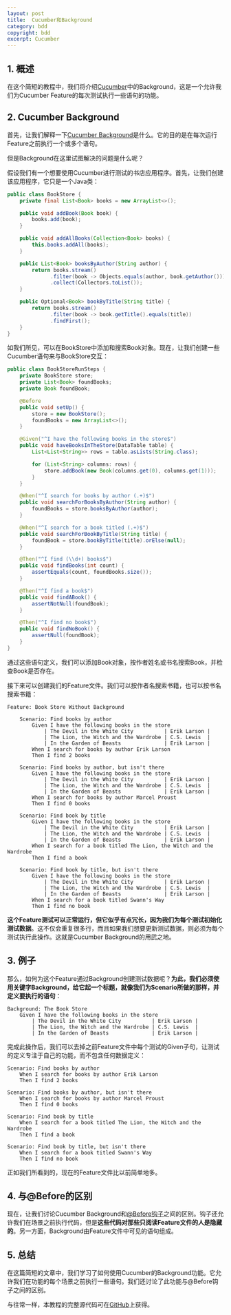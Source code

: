 ```yaml
---
layout: post
title:  Cucumber和Background
category: bdd
copyright: bdd
excerpt: Cucumber
---
```


## 1. 概述

在这个简短的教程中，我们将介绍[Cucumber](https://www.baeldung.com/cucumber-scenario-outline)中的Background，这是一个允许我们为Cucumber Feature的每次测试执行一些语句的功能。

## 2. Cucumber Background

首先，让我们解释一下[Cucumber Background](https://cucumber.io/docs/gherkin/reference/#background)是什么。它的目的是在每次运行Feature之前执行一个或多个语句。

但是Background在这里试图解决的问题是什么呢？

假设我们有一个想要使用Cucumber进行测试的书店应用程序。首先，让我们创建该应用程序，它只是一个Java类：

```java
public class BookStore {
    private final List<Book> books = new ArrayList<>();

    public void addBook(Book book) {
        books.add(book);
    }

    public void addAllBooks(Collection<Book> books) {
        this.books.addAll(books);
    }

    public List<Book> booksByAuthor(String author) {
        return books.stream()
              .filter(book -> Objects.equals(author, book.getAuthor()))
              .collect(Collectors.toList());
    }

    public Optional<Book> bookByTitle(String title) {
        return books.stream()
              .filter(book -> book.getTitle().equals(title))
              .findFirst();
    }
}
```

如我们所见，可以在BookStore中添加和搜索Book对象。现在，让我们创建一些Cucumber语句来与BookStore交互：

```java
public class BookStoreRunSteps {
    private BookStore store;
    private List<Book> foundBooks;
    private Book foundBook;

    @Before
    public void setUp() {
        store = new BookStore();
        foundBooks = new ArrayList<>();
    }

    @Given("^I have the following books in the store$")
    public void haveBooksInTheStore(DataTable table) {
        List<List<String>> rows = table.asLists(String.class);

        for (List<String> columns: rows) {
            store.addBook(new Book(columns.get(0), columns.get(1)));
        }
    }

    @When("^I search for books by author (.+)$")
    public void searchForBooksByAuthor(String author) {
        foundBooks = store.booksByAuthor(author);
    }

    @When("^I search for a book titled (.+)$")
    public void searchForBookByTitle(String title) {
        foundBook = store.bookByTitle(title).orElse(null);
    }

    @Then("^I find (\\d+) books$")
    public void findBooks(int count) {
        assertEquals(count, foundBooks.size());
    }

    @Then("^I find a book$")
    public void findABook() {
        assertNotNull(foundBook);
    }

    @Then("^I find no book$")
    public void findNoBook() {
        assertNull(foundBook);
    }
}
```

通过这些语句定义，我们可以添加Book对象，按作者姓名或书名搜索Book，并检查Book是否存在。

接下来可以创建我们的Feature文件。我们可以按作者名搜索书籍，也可以按书名搜索书籍：

```gherkin
Feature: Book Store Without Background

    Scenario: Find books by author
        Given I have the following books in the store
            | The Devil in the White City          | Erik Larson |
            | The Lion, the Witch and the Wardrobe | C.S. Lewis  |
            | In the Garden of Beasts              | Erik Larson |
        When I search for books by author Erik Larson
        Then I find 2 books

    Scenario: Find books by author, but isn't there
        Given I have the following books in the store
            | The Devil in the White City          | Erik Larson |
            | The Lion, the Witch and the Wardrobe | C.S. Lewis  |
            | In the Garden of Beasts              | Erik Larson |
        When I search for books by author Marcel Proust
        Then I find 0 books

    Scenario: Find book by title
        Given I have the following books in the store
            | The Devil in the White City          | Erik Larson |
            | The Lion, the Witch and the Wardrobe | C.S. Lewis  |
            | In the Garden of Beasts              | Erik Larson |
        When I search for a book titled The Lion, the Witch and the Wardrobe
        Then I find a book

    Scenario: Find book by title, but isn't there
        Given I have the following books in the store
            | The Devil in the White City          | Erik Larson |
            | The Lion, the Witch and the Wardrobe | C.S. Lewis  |
            | In the Garden of Beasts              | Erik Larson |
        When I search for a book titled Swann's Way
        Then I find no book
```

**这个Feature测试可以正常运行，但它似乎有点冗长，因为我们为每个测试初始化测试数据**。这不仅会重复很多行，而且如果我们想要更新测试数据，则必须为每个测试执行此操作。这就是Cucumber Background的用武之地。

## 3. 例子

那么，如何为这个Feature通过Background创建测试数据呢？**为此，我们必须使用关键字Background，给它起一个标题，就像我们为Scenario所做的那样，并定义要执行的语句**：

```gherkin
Background: The Book Store
    Given I have the following books in the store
        | The Devil in the White City          | Erik Larson |
        | The Lion, the Witch and the Wardrobe | C.S. Lewis  |
        | In the Garden of Beasts              | Erik Larson |
```

完成此操作后，我们可以去掉之前Feature文件中每个测试的Given子句，让测试的定义专注于自己的功能，而不包含任何数据定义：

```gherkin
Scenario: Find books by author
    When I search for books by author Erik Larson
    Then I find 2 books

Scenario: Find books by author, but isn't there
    When I search for books by author Marcel Proust
    Then I find 0 books

Scenario: Find book by title
    When I search for a book titled The Lion, the Witch and the Wardrobe
    Then I find a book

Scenario: Find book by title, but isn't there
    When I search for a book titled Swann's Way
    Then I find no book
```

正如我们所看到的，现在的Feature文件比以前简单地多。

## 4. 与@Before的区别

现在，让我们讨论Cucumber Background和[@Before钩子](https://cucumber.io/docs/cucumber/api/#before)之间的区别。钩子还允许我们在场景之前执行代码，但是**这些代码对那些只阅读Feature文件的人是隐藏的**。另一方面，Background由Feature文件中可见的语句组成。

## 5. 总结

在这篇简短的文章中，我们学习了如何使用Cucumber的Background功能。它允许我们在功能的每个场景之前执行一些语句。我们还讨论了此功能与@Before钩子之间的区别。

与往常一样，本教程的完整源代码可在[GitHub](https://github.com/tuyucheng7/taketoday-tutorial4j/tree/master/software.test/testing-libraries-2)上获得。